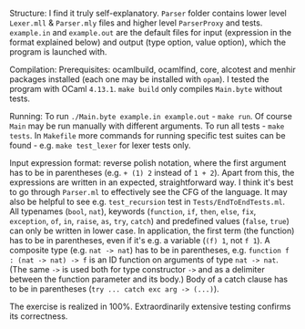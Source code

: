 Structure:
I find it truly self-explanatory.
`Parser` folder contains lower level `Lexer.mll` & `Parser.mly` files and higher level `ParserProxy` and tests.
`example.in` and `example.out` are the default files for input (expression in the format explained below) and output (type option, value option), which the program is launched with.

Compilation:
Prerequisites: ocamlbuild, ocamlfind, core, alcotest and menhir packages installed (each one may be installed with `opam`). I tested the program with OCaml `4.13.1`.
`make build` only compiles `Main.byte` without tests.

Running:
To run `./Main.byte example.in example.out` - `make run`. Of course `Main` may be run manually with different arguments.
To run all tests - `make tests`.
In `Makefile` more commands for running specific test suites can be found - e.g. `make test_lexer` for lexer tests only.

Input expression format:
reverse polish notation, where the first argument has to be in parentheses (e.g. `+ (1) 2` instead of `1 + 2`).
Apart from this, the expressions are written in an expected, straightforward way.
I think it's best to go through `Parser.ml` to effectively see the CFG of the language. It may also be helpful to see e.g. `test_recursion` test in `Tests/EndToEndTests.ml`.
All typenames (`bool`, `nat`), keywords (`function`, `if`, `then`, `else`, `fix`, `exception`, `of`, `in`, `raise`, `as`, `try`, `catch`) and predefined values (`false`, `true`) can only be written in lower case.
In application, the first term (the function) has to be in parentheses, even if it's e.g. a variable (`(f) 1`, not `f 1`).
A composite type (e.g. `nat -> nat`) has to be in parentheses, e.g. `function f : (nat -> nat) -> f` is an ID function on arguments of type `nat -> nat`. (The same `->` is used both for type constructor `->` and as a delimiter between the function parameter and its body.)
Body of a catch clause has to be in parentheses (`try ... catch exc arg -> (...)`).

The exercise is realized in 100%. Extraordinarily extensive testing confirms its correctness.